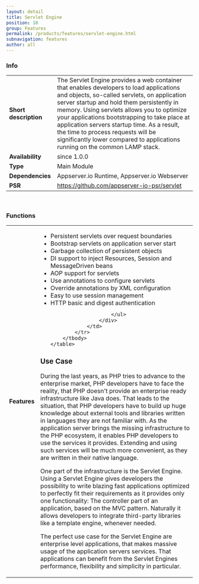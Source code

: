 ```yaml
---
layout: detail
title: Servlet Engine
position: 10
group: Features
permalink: /products/features/servlet-engine.html
subnavigation: features
author: all
---
```



### <i class="fa fa-info"></i> Info
<div class="bs-example" data-example-id="simple-table">
    <table class="table">
        <tbody>
            <tr>
                <td class="col-md-2"><b>Short description</b></td>
                <td class="col-md-8">The Servlet Engine provides a web container that enables developers to load applications and objects, so-called servlets, on application server startup and hold them persistently in memory. Using servlets allows you to optimize your applications bootstrapping to take place at application servers startup time. As a result, the time to process requests will be significantly lower compared to applications running on the common LAMP stack.
                </td>
            </tr>
            <tr>
                <td><b>Availability</b></td>
                <td>since 1.0.0</td>
            </tr>
            <tr>
                <td><b>Type</b></td>
                <td>Main Module</td>
            </tr>
            <tr>
                <td><b>Dependencies</b></td>
                <td>Appserver.io Runtime, Appserver.io Webserver</td>
            </tr>
            <tr>
                <td><b>PSR</b></td>
                <td><a href="https://github.com/appserver-io-psr/servlet">https://github.com/appserver-io-psr/servlet</a></td>
            </tr>
        </tbody>
    </table>
</div>
<p><br/></p>

### <i class="fa fa-bars"></i> Functions
<div class="bs-example" data-example-id="simple-table">
    <table class="table">
        <tbody>
            <tr>
                <td class="col-md-2"><b>Features</b></td>
                <td class="col-md-8">
                    <div class="content content-table">
                        <ul>
                            <li>Persistent servlets over request boundaries</li>
                            <li>Bootstrap servlets on application server start</li>
                            <li>Garbage collection of persistent objects</li>
                            <li>DI support to inject Resources, Session and MessageDriven beans</li>
                            <li>AOP support for servlets</li>
                            <li>Use annotations to configure servlets</li>
                            <li>Override annotations by XML configuration</li>
                            <li>Easy to use session management</li>
                            <li>HTTP basic and digest authentication</li>
                            
                        </ul>
                    </div>
                </td>
            </tr>
        </tbody>
    </table>
</div>

### <i class="fa fa-edit"></i> Use Case
<p>
During the last years, as PHP tries to advance to the enterprise market, PHP developers have to face the reality, that PHP doesn't provide an enterprise ready infrastructure like Java does. That leads to the situation, that PHP developers have to build up huge knowledge about external tools and libraries written in languages they are not familiar with. As the application server brings the missing infrastructure to the PHP ecosystem, it enables PHP developers to use the services it provides. Extending and using such services will be much more convenient, as they are written in their native language.
</p>
<p>
One part of the infrastructure is the Servlet Engine. Using a Servlet Engine gives developers the possibility to write blazing fast applications optimized to perfectly fit their requirements as it provides only one functionality: The controller part of an application, based on the MVC pattern. Naturally it allows developers to integrate third-party libraries like a template engine, whenever needed.
</p>
<p>
The perfect use case for the Servlet Engine are enterprise level applications, that makes massive usage of the application servers services. That applications can benefit from the Servlet Engines performance, flexibility and simplicity in particular.
</p>
